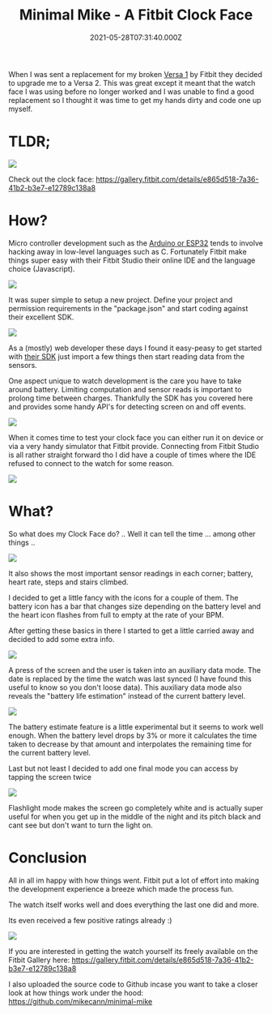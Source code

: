 ﻿---
coverImage: ./header.jpg
date: '2021-05-28T07:31:40.000Z'
tags:
  - fitbit
  - watch face
  - javascript
  - coding
  - development
title: Minimal Mike - A Fitbit Clock Face
---

When I was sent a replacement for my broken [Versa 1](https://www.fitbit.com/global/us/products/smartwatches) by Fitbit they decided to upgrade me to a Versa 2. This was great except it meant that the watch face I was using before no longer worked and I was unable to find a good replacement so I thought it was time to get my hands dirty and code one up myself.

<!-- more -->

# TLDR;

![](./out1.gif)

Check out the clock face: https://gallery.fitbit.com/details/e865d518-7a36-41b2-b3e7-e12789c138a8

# How?

Micro controller development such as the [Arduino or ESP32](https://www.arduino.cc/en/software) tends to involve hacking away in low-level languages such as C. Fortunately Fitbit make things super easy with their Fitbit Studio their online IDE and the language choice (Javascript).

![](./fitbitstudio.jpg)

It was super simple to setup a new project. Define your project and permission requirements in the "package.json" and start coding against their excellent SDK.

![](./package.jpg)

As a (mostly) web developer these days I found it easy-peasy to get started with [their SDK](https://dev.fitbit.com/build/reference/device-api/power/) just import a few things then start reading data from the sensors.

One aspect unique to watch development is the care you have to take around battery. Limiting computation and sensor reads is important to prolong time between charges. Thankfully the SDK has you covered here and provides some handy API's for detecting screen on and off events.

![](./display.jpg)

When it comes time to test your clock face you can either run it on device or via a very handy simulator that Fitbit provide. Connecting from Fitbit Studio is all rather straight forward tho I did have a couple of times where the IDE refused to connect to the watch for some reason.

![](./sim.jpg)

# What?

So what does my Clock Face do? .. Well it can tell the time ... among other things ..

![](./frame1.png)

It also shows the most important sensor readings in each corner; battery, heart rate, steps and stairs climbed.

I decided to get a little fancy with the icons for a couple of them. The battery icon has a bar that changes size depending on the battery level and the heart icon flashes from full to empty at the rate of your BPM.

After getting these basics in there I started to get a little carried away and decided to add some extra info.

![](./frame2.png)

A press of the screen and the user is taken into an auxiliary data mode. The date is replaced by the time the watch was last synced (I have found this useful to know so you don't loose data). This auxiliary data mode also reveals the "battery life estimation" instead of the current battery level.

![](./frame3.png)

The battery estimate feature is a little experimental but it seems to work well enough. When the battery level drops by 3% or more it calculates the time taken to decrease by that amount and interpolates the remaining time for the current battery level.

Last but not least I decided to add one final mode you can access by tapping the screen twice

![](./flashlight.png)

Flashlight mode makes the screen go completely white and is actually super useful for when you get up in the middle of the night and its pitch black and cant see but don't want to turn the light on.

# Conclusion

All in all im happy with how things went. Fitbit put a lot of effort into making the development experience a breeze which made the process fun.

The watch itself works well and does everything the last one did and more.

Its even received a few positive ratings already :)

![](./reviews.jpg)

If you are interested in getting the watch yourself its freely available on the Fitbit Gallery here: https://gallery.fitbit.com/details/e865d518-7a36-41b2-b3e7-e12789c138a8

I also uploaded the source code to Github incase you want to take a closer look at how things work under the hood: https://github.com/mikecann/minimal-mike
